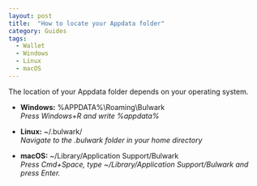 ```yaml
---
layout: post
title:  "How to locate your Appdata folder"
category: Guides
tags:
  - Wallet
  - Windows
  - Linux
  - macOS
---
```

The location of your Appdata folder depends on your operating system.

* **Windows:** %APPDATA%\\Roaming\\Bulwark  
_Press Windows+R and write %appdata%_

* **Linux:** ~/.bulwark/  
_Navigate to the .bulwark folder in your home directory_

* **macOS:** ~/Library/Application Support/Bulwark  
_Press Cmd+Space, type ~/Library/Application Support/Bulwark and press Enter._
